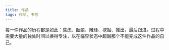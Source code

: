 ```yaml
---
title: 作品
tags: 作品, 书写
---
```



每一件作品的历程都是如此：焦虑、酝酿、雕琢、挖掘、推出，最后跟进。过程中需要大量的独处时间以换得专注，以在临界状态中超越那个不能完成这件作品的自己。

